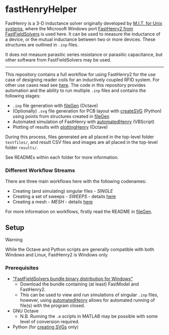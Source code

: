 # fastHenryHelper

FastHenry is a 3-D inductance solver originally developed by [M.I.T. for Unix systems](https://www.rle.mit.edu/cpg/research_codes.htm), where the Microsoft Windows port [FastHenry2 from FastFieldSolvers](https://www.fastfieldsolvers.com/fasthenry2.htm) is used here.
It can be used to measure the inductance of a device, or the mutual inductance between two or more devices. These structures are outlined in  `.inp` files.

It does not measure parasitic series resistance or parasitic capacitance, but other software from FastFieldSolvers may be used.

---

This repository contains a full workflow for using FastHenry2 for the use case of designing reader coils for an inductively coupled RFID system. For other use cases read see [here](#not-making-coils-for-rfid). The code in this repository provides automation and the ability to run multiple `.inp` files  and contains the following stages:

- `.inp` file generation with [fileGen](fileGen/) (Octave)
- (Optionally) `.svg` file generation for PCB layout with [createSVG](createSVG/) (Python) using points from structures created in [fileGen](fileGen/)
- Automated simulation of FastHenry with [automatedHenry](automatedHenry/) (VBScript)
- Plotting of results with [plottingHenry](plottingHenry/) (Octave)

During this process, files generated are all placed in the top-level folder `testfiles/`, and result CSV files and images are all placed in the top-level folder `results/`.

See READMEs within each folder for more information.

### Different Workflow Streams

There are three main workflows here with the following codenames:
- Creating (and simulating) singular files - *SINGLE*
- Creating a set of sweeps - *SWEEPS* - details [here](workflow-SWEEP.md)
- Creating a mesh - *MESH* - details [here](workflow-MESH.md)

For more information on workflows, firstly read the README in [fileGen](fileGen/).


## Setup

> [!WARNING] 
> While the Octave and Python scripts are generally compatible with both Windows and Linux, FastHenry2 is Windows only.

### Prerequisites

- ["FastFieldSolvers bundle binary distribution for Windows"](https://www.fastfieldsolvers.com/download.htm)
  - Download the bundle containing (at least) FastModel and FastHenry2. 
  - This can be used to view and run simulations of singular `.inp` files, however, using [automatedHenry](automatedHenry/) allows for automated running of file(s) with the program closed.
- GNU Octave
  - N.B. Running the `.m` scripts in MATLAB may be possible with some level of conversion required.
- Python (for [creating SVGs](createSVG/) only)
